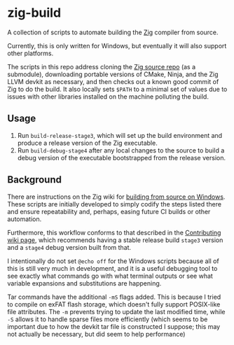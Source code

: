 # zig-build

A collection of scripts to automate building the [Zig](https://ziglang.org) compiler from source.

Currently, this is only written for Windows, but eventually it will also support other platforms.

The scripts in this repo address cloning the [Zig source repo](https://github.com/ziglang/zig.git) (as a submodule), downloading portable versions of CMake, Ninja, and the Zig LLVM devkit as necessary, and then checks out a known good commit of Zig to do the build.  It also locally sets `$PATH` to a minimal set of values due to issues with other libraries installed on the machine polluting the build.

## Usage

1. Run `build-release-stage3`, which will set up the build environment and produce a release version of the Zig executable.
2. Run `build-debug-stage4` after any local changes to the source to build a debug version of the executable bootstrapped from the release version.

## Background

There are instructions on the Zig wiki for [building from source on Windows](https://github.com/ziglang/zig/wiki/Building-Zig-on-Windows).  These scripts are initially developed to simply codify the steps listed there and ensure repeatability and, perhaps, easing future CI builds or other automation.

Furthermore, this workflow conforms to that described in the [Contributing wiki page](https://github.com/ziglang/zig/wiki/Contributing#editing-source-code), which recommends having a stable release build `stage3` version and a `stage4` debug version built from that.

I intentionally do not set `@echo off` for the Windows scripts because all of this is still very much in development, and it is a useful debugging tool to see exactly what commands go with what terminal outputs or see what variable expansions and substitutions are happening.

Tar commands have the additional `-mS` flags added.  This is because I tried to compile on exFAT flash storage, which doesn't fully support POSIX-like file attributes.  The `-m` prevents trying to update the last modified time, while `-S` allows it to handle sparse files more efficiently (which seems to be important due to how the devkit tar file is constructed I suppose; this may not actually be necessary, but did seem to help performance)
